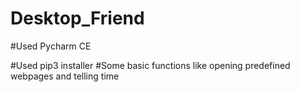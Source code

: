 # Desktop_Friend
#Used Pycharm CE

#Used pip3 installer
#Some basic functions like opening predefined webpages and telling time


